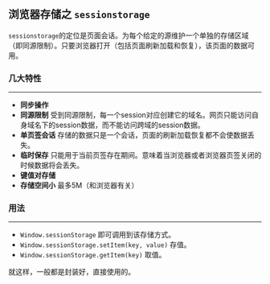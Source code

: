 ## 浏览器存储之 `sessionstorage`

`sessionstorage`的定位是页面会话。为每个给定的源维护一个单独的存储区域（即同源限制）。只要浏览器打开（包括页面刷新加载和恢复），该页面的数据可用。



### 几大特性

---

- **同步操作**
- **同源限制** 受到同源限制，每一个session对应创建它的域名。网页只能访问自身域名下的session数据，而不能访问跨域的session数据。
- **单页签会话** 存储的数据只是一个会话，页面的刷新加载恢复都不会使数据丢失。
- **临时保存** 只能用于当前页签存在期间。意味着当浏览器或者浏览器页签关闭的时候数据将会丢失。
- **键值对存储** 
- **存储空间小** 最多5M（和浏览器有关）





### 用法

---

- `Window.sessionStorage` 即可调用到该存储方式。
- `Window.sessionStorage.setItem(key, value)`  存值。
- `Window.sessionStorage.getItem(key)`  取值。



就这样，一般都是封装好，直接使用的。